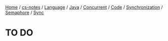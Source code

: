 [Home](https://mengxianbin.github.io) /
[cs-notes](https://mengxianbin.github.io/cs-notes/site) /
[Language](https://mengxianbin.github.io/cs-notes/site/Language) /
[Java](https://mengxianbin.github.io/cs-notes/site/Language/Java) /
[Concurrent](https://mengxianbin.github.io/cs-notes/site/Language/Java/Concurrent) /
[Code](https://mengxianbin.github.io/cs-notes/site/Language/Java/Concurrent/Code) /
[Synchronization](https://mengxianbin.github.io/cs-notes/site/Language/Java/Concurrent/Code/Synchronization) /
[Semaphore](https://mengxianbin.github.io/cs-notes/site/Language/Java/Concurrent/Code/Synchronization/Semaphore) /
[Sync](https://mengxianbin.github.io/cs-notes/site/Language/Java/Concurrent/Code/Synchronization/Semaphore/Sync)

# TO DO
